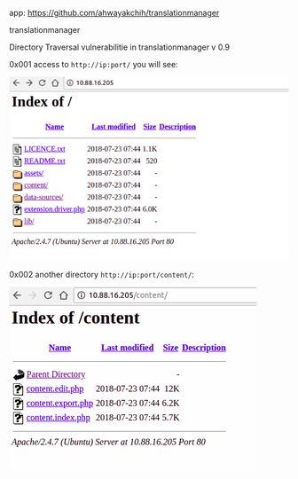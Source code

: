 app: https://github.com/ahwayakchih/translationmanager

translationmanager 

Directory Traversal vulnerabilitie in translationmanager v 0.9

0x001 access to `http://ip:port/` you will see:

![](img/2018-07-23-15-56-56.png)

0x002 another directory `http://ip:port/content/`:

![](img/2018-07-23-15-57-48.png)

